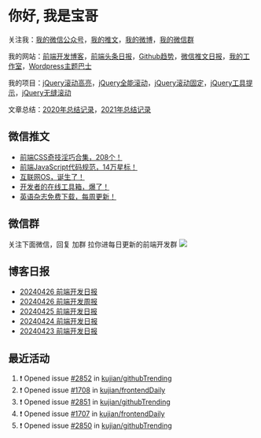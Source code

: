 
# 你好, 我是宝哥

关注我：[我的微信公众号](https://open.weixin.qq.com/qr/code?username=caibaojian_com)，[我的推文](https://weixin.qdkfweb.cn/)，[我的微博](https://weibo.com/kujian)，[我的微信群](https://qdkfweb.cn/go/weixinqun)

我的网站：[前端开发博客](https://qdkfweb.cn/)，[前端头条日报](https://toutiao.qdkfweb.cn/)，[Github趋势](https://github.qdkfweb.cn/)，[微信推文日报](https://weixin.qdkfweb.cn/)，[我的工作室](https://diy.qdkfweb.cn/)，[Wordpress主题巴士](https://wp.qdkfweb.cn/)

我的项目：[jQuery滚动高亮](https://github.com/kujian/scrollHighlight)，[jQuery全能滚动](https://github.com/kujian/power-slider)，[jQuery滚动固定](https://github.com/kujian/scrollfix)，[jQuery工具提示](https://github.com/kujian/tooltip)，[jQuery无缝滚动](http://github.com/kujian/scrollForever)

文章总结：[2020年总结记录](https://mp.weixin.qq.com/s/u0YW8BFWYLquVauhHrkSMQ)，[2021年总结记录](https://mp.weixin.qq.com/s/zMnxIpxMdDrIyuLxHRnSPw)


## 微信推文

<!-- BLOG-POST-LIST:START -->
- [前端CSS奇技淫巧合集，208个！](https://weixin.qdkfweb.cn/43658.html)
- [前端JavaScript代码规范，14万星标！](https://weixin.qdkfweb.cn/43660.html)
- [互联网OS，诞生了！](https://weixin.qdkfweb.cn/43468.html)
- [开发者的在线工具箱，爆了！](https://weixin.qdkfweb.cn/43469.html)
- [英语杂志免费下载，每周更新！](https://weixin.qdkfweb.cn/43470.html)
<!-- BLOG-POST-LIST:END -->

## 微信群
关注下面微信，回复 加群 拉你进每日更新的前端开发群
![](https://pic.qdkfweb.cn/uploads/2023/11/weixin.png)

## 博客日报

<!-- DAILY:START -->
- [20240426 前端开发日报](https://qdkfweb.cn/fe-daily-20240426.html)
- [20240426 前端开发周报](https://qdkfweb.cn/fe-weekly-20240426.html)
- [20240425 前端开发日报](https://qdkfweb.cn/fe-daily-20240425.html)
- [20240424 前端开发日报](https://qdkfweb.cn/fe-daily-20240424.html)
- [20240423 前端开发日报](https://qdkfweb.cn/fe-daily-20240423.html)
<!-- DAILY:END -->


## 最近活动

<!--START_SECTION:activity-->
1. ❗ Opened issue [#2852](https://github.com/kujian/githubTrending/issues/2852) in [kujian/githubTrending](https://github.com/kujian/githubTrending)
2. ❗ Opened issue [#1708](https://github.com/kujian/frontendDaily/issues/1708) in [kujian/frontendDaily](https://github.com/kujian/frontendDaily)
3. ❗ Opened issue [#2851](https://github.com/kujian/githubTrending/issues/2851) in [kujian/githubTrending](https://github.com/kujian/githubTrending)
4. ❗ Opened issue [#1707](https://github.com/kujian/frontendDaily/issues/1707) in [kujian/frontendDaily](https://github.com/kujian/frontendDaily)
5. ❗ Opened issue [#2850](https://github.com/kujian/githubTrending/issues/2850) in [kujian/githubTrending](https://github.com/kujian/githubTrending)
<!--END_SECTION:activity-->
